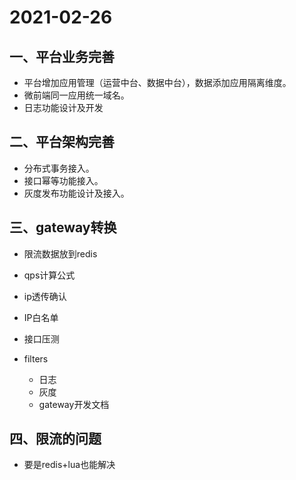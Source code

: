 # 2021-02-26

## 一、平台业务完善

- 平台增加应用管理（运营中台、数据中台），数据添加应用隔离维度。
- 微前端同一应用统一域名。
- 日志功能设计及开发

## 二、平台架构完善

- 分布式事务接入。
- 接口幂等功能接入。
- 灰度发布功能设计及接入。

## 三、gateway转换

- 限流数据放到redis
- qps计算公式

- ip透传确认
- IP白名单
- 接口压测

- filters
  - 日志
  - 灰度
  - gateway开发文档


## 四、限流的问题

- 要是redis+lua也能解决